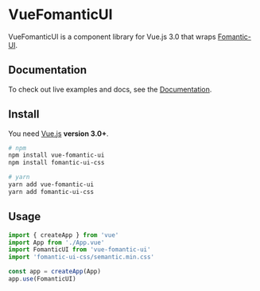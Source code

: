 # VueFomanticUI

VueFomanticUI is a component library for Vue.js 3.0 that wraps [Fomantic-UI](https://fomantic-ui.com/).

## Documentation

To check out live examples and docs, see the [Documentation](https://nightswinger.github.io/vue-fomantic-ui/).

## Install

You need [Vue.js](https://v3.vuejs.org/) **version 3.0+**.

```bash
# npm
npm install vue-fomantic-ui
npm install fomantic-ui-css
```

```bash
# yarn
yarn add vue-fomantic-ui
yarn add fomantic-ui-css
```

## Usage

```js
import { createApp } from 'vue'
import App from './App.vue'
import FomanticUI from 'vue-fomantic-ui'
import 'fomantic-ui-css/semantic.min.css'

const app = createApp(App)
app.use(FomanticUI)
```
